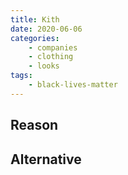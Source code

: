 ```yaml
---
title: Kith
date: 2020-06-06
categories:
    - companies
    - clothing
    - looks
tags:
    - black-lives-matter
---
```


## Reason


## Alternative

